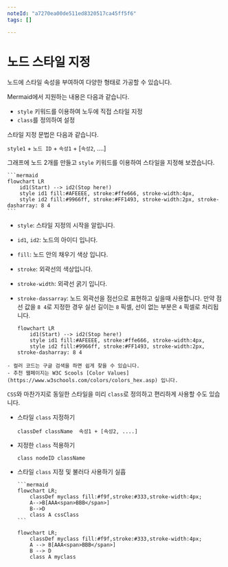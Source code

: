 ```yaml
---
noteId: "a7270ea00de511ed8320517ca45ff5f6"
tags: []

---
```


# 노드 스타일 지정

노드에 스타일 속성을 부여하여 다양한 형태로 가공할 수 있습니다.

Mermaid에서 지원하는 내용은 다음과 같습니다.
- `style` 키워드를 이용하여 노두에 직접 스타일 지정
- `class`를 정의하여 설정


스타일 지정 문법은 다음과 같습니다.

`style1` + `노드 ID` + `속성1` + [`속성2`, ....]

그래프에 노드 2개를 만들고 `style` 키워드를 이용하여 스타일을 지정해 보겠습니다. 

````
```mermaid
flowchart LR
    id1(Start) --> id2(Stop here!)
    style id1 fill:#AFEEEE, stroke:#ffe666, stroke-width:4px, 
    style id2 fill:#9966ff, stroke:#FF1493, stroke-width:2px, stroke-dasharray: 8 4
```

````
- `style`: 스타일 지정의 시작을 알립니다.
- `id1`, `id2`: 노드의 아이디 입니다.
- `fill`: 노드 안의 채우기 색상 입니다.
- `stroke`: 외곽선의 색상입니다. 
- `stroke-width`: 외곽선 굵기 입니다.
- `stroke-dassarray`: 노드 외곽선을 점선으로 표현하고 싶을때 사용합니다. 만약 점선 값을 `8 4`로 지정한 경우 실선 길이는 `8` 픽셀, 선이 없는 부분은 `4` 픽셀로 처리됩니다.


    ```{mermaid}
    flowchart LR
        id1(Start) --> id2(Stop here!)
        style id1 fill:#AFEEEE, stroke:#ffe666, stroke-width:4px, 
        style id2 fill:#9966ff, stroke:#FF1493, stroke-width:2px, stroke-dasharray: 8 4
    ````

```{admonition} 핵사 코드로 된 색상값
- 컬러 코드는 구글 검색을 하면 쉽게 찾을 수 있습니다.
- 추천 웹페이지는 W3C Scools [Color Values](https://www.w3schools.com/colors/colors_hex.asp) 입니다.
```

`CSS`와 마찬가지로 동일한 스타일을 미리 `class`로 정의하고 편리하게 사용할 수도 있습니다.
- 스타일 `class` 지정하기
    ```
    classDef className  속성1 + [속성2, ....]
    ```

- 지정한 `class` 적용하기
    ```
    class nodeID className
    ```

- 스타일 `class` 지정 및 불러다 사용하기 실흡
    ````
    ```mermaid
    flowchart LR;
        classDef myclass fill:#f9f,stroke:#333,stroke-width:4px;
        A-->B[AAA<span>BBB</span>]
        B-->D
        class A cssClass
    ```
    ````

    ```{mermaid}
    flowchart LR;
        classDef myclass fill:#f9f,stroke:#333,stroke-width:4px;
        A --> B[AAA<span>BBB</span>]
        B --> D
        class A myclass
    ```